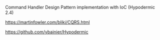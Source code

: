 Command Handler Design Pattern implementation with IoC (Hypodermic 2.4)

https://martinfowler.com/bliki/CQRS.html 

https://github.com/ybainier/Hypodermic
